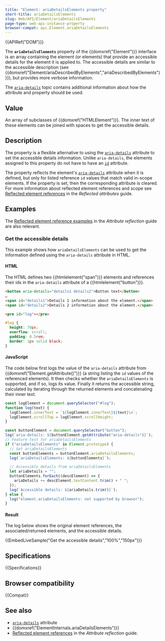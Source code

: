 ```yaml
---
title: "Element: ariaDetailsElements property"
short-title: ariaDetailsElements
slug: Web/API/Element/ariaDetailsElements
page-type: web-api-instance-property
browser-compat: api.Element.ariaDetailsElements
---
```


{{APIRef("DOM")}}

The **`ariaDetailsElements`** property of the {{domxref("Element")}} interface is an array containing the element (or elements) that provide an accessible details for the element it is applied to.
The accessible details are similar to the accessible description (see {{domxref("Element/ariaDescribedByElements","ariaDescribedByElements")}}), but provides more verbose information.

The [`aria-details`](/en-US/docs/Web/Accessibility/ARIA/Reference/Attributes/aria-details) topic contains additional information about how the attribute and property should be used.

## Value

An array of subclasses of {{domxref("HTMLElement")}}.
The inner text of these elements can be joined with spaces to get the accessible details.

## Description

The property is a flexible alternative to using the [`aria-details`](/en-US/docs/Web/Accessibility/ARIA/Reference/Attributes/aria-details) attribute to set the accessible details information.
Unlike `aria-details`, the elements assigned to this property do not have to have an [`id`](/en-US/docs/Web/HTML/Global_attributes/id) attribute.

The property reflects the element's [`aria-details`](/en-US/docs/Web/Accessibility/ARIA/Reference/Attributes/aria-details) attribute when it is defined, but only for listed reference `id` values that match valid in-scope elements.
If the property is set, then the corresponding attribute is cleared.
For more information about reflected element references and scope see [Reflected element references](/en-US/docs/Web/API/Document_Object_Model/Reflected_attributes#reflected_element_references) in the _Reflected attributes_ guide.

## Examples

The [Reflected element reference examples](/en-US/docs/Web/API/Document_Object_Model/Reflected_attributes#setting_and_getting_reflected_element_references) in the _Attribute reflection_ guide are also relevant.

### Get the accessible details

This example shows how `ariaDetailsElements` can be used to get the information defined using the `aria-details` attribute in HTML.

#### HTML

The HTML defines two {{htmlelement("span")}} elements and references their ids in the `aria-details` attribute of a {{htmlelement("button")}}.

```html
<button aria-details="details1 details2">Button text</button>
…
<span id="details1">Details 1 information about the element.</span>
<span id="details2">Details 2 information about the element.</span>
```

```html hidden
<pre id="log"></pre>
```

```css hidden
#log {
  height: 70px;
  overflow: scroll;
  padding: 0.5rem;
  border: 1px solid black;
}
```

#### JavaScript

The code below first logs the value of the `aria-details` attribute from {{domxref("Element.getAttribute()")}} (a string listing the `id` values of the referenced elements).
It then checks whether the `ariaDetailsElements` is supported, and if so, logs its value.
Finally it returns the accessible string, calculated by iterating through the returned elements and concatenating their inner text.

```js hidden
const logElement = document.querySelector("#log");
function log(text) {
  logElement.innerText = `${logElement.innerText}${text}\n`;
  logElement.scrollTop = logElement.scrollHeight;
}
```

```js
const buttonElement = document.querySelector("button");
log(`aria-details: ${buttonElement.getAttribute("aria-details")}`);
// Feature test for ariaDetailsElements
if ("ariaDetailsElements" in Element.prototype) {
  // Get ariaDetailsElements
  const buttonElements = buttonElement.ariaDetailsElements;
  log(`ariaDetailsElements: ${buttonElements}`);

  // Accessible details from ariaDetailsElements
  let ariaDetails = "";
  buttonElements.forEach((descElement) => {
    ariaDetails += descElement.textContent.trim() + " ";
  });
  log(`Accessible details: ${ariaDetails.trim()}`);
} else {
  log("element.ariaDetailsElements: not supported by browser");
}
```

#### Result

The log below shows the original element references, the associated/returned elements, and the accessible details.

{{EmbedLiveSample("Get the accessible details","100%","150px")}}

## Specifications

{{Specifications}}

## Browser compatibility

{{Compat}}

## See also

- [`aria-details`](/en-US/docs/Web/Accessibility/ARIA/Reference/Attributes/aria-details) attribute
- {{domxref("ElementInternals.ariaDetailsElements")}}
- [Reflected element references](/en-US/docs/Web/API/Document_Object_Model/Reflected_attributes#reflected_element_references) in the _Attribute reflection_ guide.
